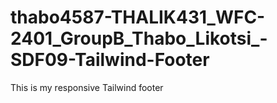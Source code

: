 # thabo4587-THALIK431_WFC-2401_GroupB_Thabo_Likotsi_-SDF09-Tailwind-Footer
This is my responsive Tailwind footer
